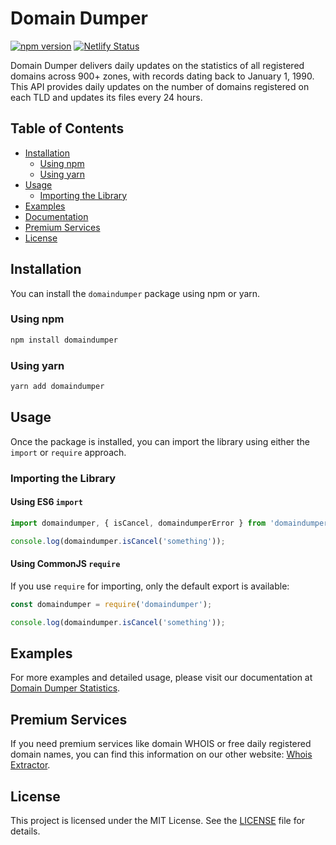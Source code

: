 # Domain Dumper

[![npm version](https://badge.fury.io/js/domaindumper.svg)](https://badge.fury.io/js/domaindumper)
[![Netlify Status](https://api.netlify.com/api/v1/badges/eadf929b-e093-4a1a-b449-9eb62242aff9/deploy-status)](https://app.netlify.com/sites/domaindumper/deploys)

Domain Dumper delivers daily updates on the statistics of all registered domains across 900+ zones, with records dating back to January 1, 1990. This API provides daily updates on the number of domains registered on each TLD and updates its files every 24 hours.

## Table of Contents

- [Installation](#installation)
  - [Using npm](#using-npm)
  - [Using yarn](#using-yarn)
- [Usage](#usage)
  - [Importing the Library](#importing-the-library)
- [Examples](#examples)
- [Documentation](#documentation)
- [Premium Services](#premium-services)
- [License](#license)

## Installation

You can install the `domaindumper` package using npm or yarn.

### Using npm

```bash
npm install domaindumper
```

### Using yarn

```bash
yarn add domaindumper
```

## Usage

Once the package is installed, you can import the library using either the `import` or `require` approach.

### Importing the Library

#### Using ES6 `import`

```javascript
import domaindumper, { isCancel, domaindumperError } from 'domaindumper';

console.log(domaindumper.isCancel('something'));
```

#### Using CommonJS `require`

If you use `require` for importing, only the default export is available:

```javascript
const domaindumper = require('domaindumper');

console.log(domaindumper.isCancel('something'));
```

## Examples

For more examples and detailed usage, please visit our documentation at [Domain Dumper Statistics](https://statistics.domaindumper.com/).

## Premium Services

If you need premium services like domain WHOIS or free daily registered domain names, you can find this information on our other website: [Whois Extractor](https://www.whoisextractor.in/).

## License

This project is licensed under the MIT License. See the [LICENSE](LICENSE) file for details.
